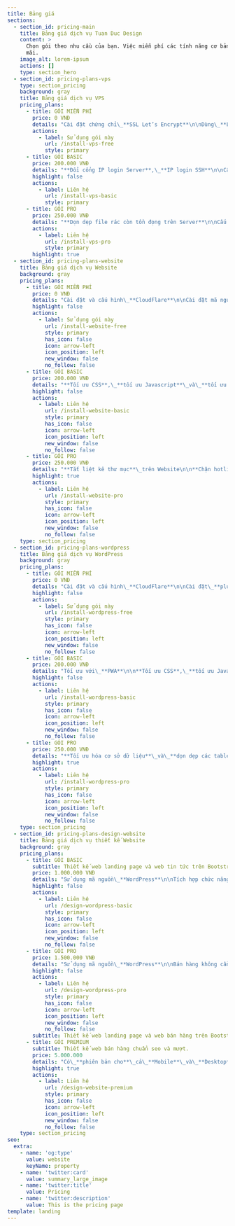 ```yaml
---
title: Bảng giá
sections:
  - section_id: pricing-main
    title: Bảng giá dịch vụ Tuan Duc Design
    content: >
      Chọn gói theo nhu cầu của bạn. Việc miễn phí các tính năng cơ bản là mãi
      mãi.
    image_alt: lorem-ipsum
    actions: []
    type: section_hero
  - section_id: pricing-plans-vps
    type: section_pricing
    background: gray
    title: Bảng giá dịch vụ VPS
    pricing_plans:
      - title: GÓI MIỄN PHÍ
        price: 0 VNĐ
        details: "Cài đặt chứng chỉ\_**SSL Let’s Encrypt**\n\nDùng\_**LAMP**,**LEMP**\_hoặc\_**Script cài đặt VPS**\n"
        actions:
          - label: Sử dụng gói này
            url: /install-vps-free
            style: primary
      - title: GÓI BASIC
        price: 200.000 VNĐ
        details: "**Đổi cổng IP login Server**,\_**IP login SSH**\n\nCấu hình\_**Firewall**\n"
        highlight: false
        actions:
          - label: Liên hệ
            url: /install-vps-basic
            style: primary
      - title: GÓI PRO
        price: 250.000 VNĐ
        details: "**Dọn dẹp file rác còn tồn đọng trên Server**\n\nCấu hình\_**crontab tự động dọn dẹp**\_và\_**cập nhật Server**\_định kỳ\n"
        actions:
          - label: Liên hệ
            url: /install-vps-pro
            style: primary
        highlight: true
  - section_id: pricing-plans-website
    title: Bảng giá dịch vụ Website
    background: gray
    pricing_plans:
      - title: GÓI MIỄN PHÍ
        price: 0 VNĐ
        details: "Cài đặt và cấu hình\_**CloudFlare**\n\nCài đặt mã nguồn website (**WordPress**,\_**CodeIgniter**,\_**Laravel**)\n"
        highlight: false
        actions:
          - label: Sử dụng gói này
            url: /install-website-free
            style: primary
            has_icon: false
            icon: arrow-left
            icon_position: left
            new_window: false
            no_follow: false
      - title: GÓI BASIC
        price: 200.000 VNĐ
        details: "**Tối ưu CSS**,\_**tối ưu Javascript**\_và\_**tối ưu ảnh**\n\nHỗ trợ\_**tối ưu giao diện**\_và Font (**Google**,\_**Font-Awesome**, v v)\n"
        highlight: false
        actions:
          - label: Liên hệ
            url: /install-website-basic
            style: primary
            has_icon: false
            icon: arrow-left
            icon_position: left
            new_window: false
            no_follow: false
      - title: GÓI PRO
        price: 250.000 VNĐ
        details: "**Tắt liệt kê thư mục**\_trên Website\n\n**Chặn hotlink**\_(Không cho người khác download ảnh về local)\n"
        highlight: true
        actions:
          - label: Liên hệ
            url: /install-website-pro
            style: primary
            has_icon: false
            icon: arrow-left
            icon_position: left
            new_window: false
            no_follow: false
    type: section_pricing
  - section_id: pricing-plans-wordpress
    title: Bảng giá dịch vụ WordPress
    background: gray
    pricing_plans:
      - title: GÓI MIỄN PHÍ
        price: 0 VNĐ
        details: "Cài đặt và cấu hình\_**CloudFlare**\n\nCài đặt\_**plugin nén cache**\_và\_**plugin nén định dạng ảnh**\n\nCài đặt\_**CDN tăng tốc CSS**,\_**Javascript**\_và\_**ảnh**\n"
        highlight: false
        actions:
          - label: Sử dụng gói này
            url: /install-wordpress-free
            style: primary
            has_icon: false
            icon: arrow-left
            icon_position: left
            new_window: false
            no_follow: false
      - title: GÓI BASIC
        price: 200.000 VNĐ
        details: "Tối ưu với\_**PWA**\n\n**Tối ưu CSS**,\_**tối ưu Javascript**\_và\_**tối ưu ảnh**\n\n**Tối ưu giao diện**\_và\_**Font**\n"
        highlight: false
        actions:
          - label: Liên hệ
            url: /install-wordpress-basic
            style: primary
            has_icon: false
            icon: arrow-left
            icon_position: left
            new_window: false
            no_follow: false
      - title: GÓI PRO
        price: 250.000 VNĐ
        details: "**Tối ưu hóa cơ sở dữ liệu**\_và\_**dọn dẹp các table rác trong cơ sở dữ liệu**\n\n**Thay đổi tiền tố**\_trong\_**Database**\n\nXử lý các\_**vấn đề liên quan đến bảo mật**\n"
        highlight: true
        actions:
          - label: Liên hệ
            url: /install-wordpress-pro
            style: primary
            has_icon: false
            icon: arrow-left
            icon_position: left
            new_window: false
            no_follow: false
    type: section_pricing
  - section_id: pricing-plans-design-website
    title: Bảng giá dịch vụ thiết kế Website
    background: gray
    pricing_plans:
      - title: GÓI BASIC
        subtitle: Thiết kế web landing page và web tin tức trên Bootstrap.
        price: 1.000.000 VNĐ
        details: "Sử dụng mã nguồn\_**WordPress**\n\nTích hợp chức năng\_**Seo**\_riêng\n\nTích hợp chức năng\_**tùy biến giao diện và ADS**\n"
        highlight: false
        actions:
          - label: Liên hệ
            url: /design-wordpress-basic
            style: primary
            has_icon: false
            icon: arrow-left
            icon_position: left
            new_window: false
            no_follow: false
      - title: GÓI PRO
        price: 1.500.000 VNĐ
        details: "Sử dụng mã nguồn\_**WordPress**\n\nBán hàng không cần plugins\_**Woocommerce**\n\nTích hợp chức năng\_**Seo**\_riêng và\_**tuỳ biến giao diện**\n"
        highlight: false
        actions:
          - label: Liên hệ
            url: /design-wordpress-pro
            style: primary
            has_icon: false
            icon: arrow-left
            icon_position: left
            new_window: false
            no_follow: false
        subtitle: Thiết kế web landing page và web bán hàng trên Bootstrap.
      - title: GÓI PREMIUM
        subtitle: Thiết kế web bán hàng chuẩn seo và mượt.
        price: 5.000.000
        details: "Có\_**phiên bản cho**\_cả\_**Mobile**\_và\_**Desktop**\n\nTích hợp các\_**cổng thanh toán phổ biến nhất**\n\nTích hợp sẵn\_**giao diện AMP**\n"
        highlight: true
        actions:
          - label: Liên hệ
            url: /design-website-premium
            style: primary
            has_icon: false
            icon: arrow-left
            icon_position: left
            new_window: false
            no_follow: false
    type: section_pricing
seo:
  extra:
    - name: 'og:type'
      value: website
      keyName: property
    - name: 'twitter:card'
      value: summary_large_image
    - name: 'twitter:title'
      value: Pricing
    - name: 'twitter:description'
      value: This is the pricing page
template: landing
---
```

